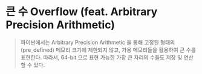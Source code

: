 # 큰 수 Overflow (feat. Arbitrary Precision Arithmetic)

> 파이썬에서는 Arbitrary Precision Arithmetic 을 통해 고정된 형태의 (pre_defined) 메모리 크기에 제한되지 않고, 가용 메모리들을 활용하여 큰 수를 표현한다. 따라서, 64-bit 으로 표현 가능한 가장 큰 자리의 수들도 저장 및 연산할 수 있다.  